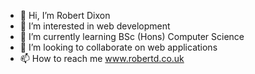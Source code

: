 - 👋 Hi, I’m Robert Dixon
- 👀 I’m interested in web development
- 🌱 I’m currently learning BSc (Hons) Computer Science
- 💞️ I’m looking to collaborate on web applications
- 📫 How to reach me www.robertd.co.uk
